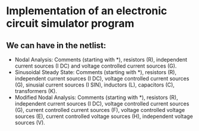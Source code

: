 # Implementation of an electronic circuit simulator program

We can have in the netlist:
-----------------------------------------------------
- Nodal Analysis: Comments (starting with *), resistors (R), independent current sources (I DC) and voltage controlled current sources (G).
- Sinusoidal Steady State: Comments (starting with *), resistors (R), independent current sources (I DC), voltage controlled current sources (G), sinusial current sources (I SIN), inductors (L), capacitors (C), transformers (K).
- Modified Nodal Analysis: Comments (starting with *), resistors (R), independent current sources (I DC), voltage controlled current sources (G), current controlled current sources (F), voltage controlled voltage sources (E), current controlled voltage sources (H), independent voltage sources (V).
